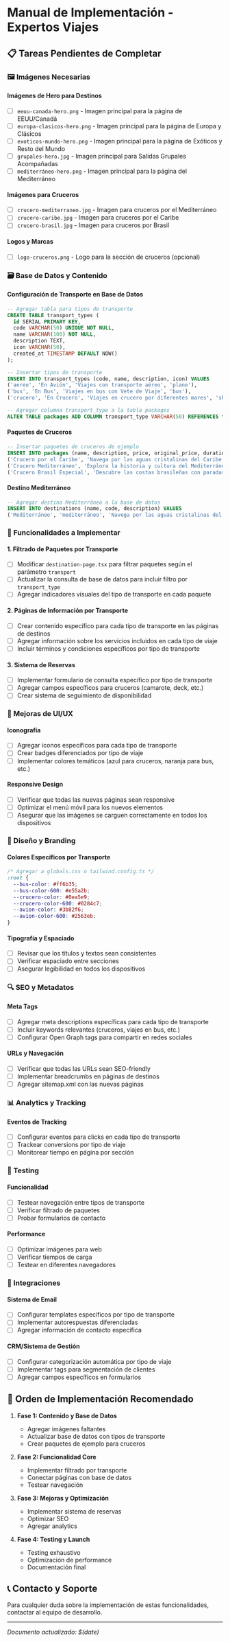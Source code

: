 # Manual de Implementación - Expertos Viajes

## 📋 Tareas Pendientes de Completar

### 🖼️ Imágenes Necesarias

#### Imágenes de Hero para Destinos

- [ ] `eeuu-canada-hero.png` - Imagen principal para la página de EEUU/Canadá
- [ ] `europa-clasicos-hero.png` - Imagen principal para la página de Europa y Clásicos
- [ ] `exoticos-mundo-hero.png` - Imagen principal para la página de Exóticos y Resto del Mundo
- [ ] `grupales-hero.jpg` - Imagen principal para Salidas Grupales Acompañadas
- [ ] `mediterráneo-hero.png` - Imagen principal para la página del Mediterráneo

#### Imágenes para Cruceros

- [ ] `crucero-mediterraneo.jpg` - Imagen para cruceros por el Mediterráneo
- [ ] `crucero-caribe.jpg` - Imagen para cruceros por el Caribe
- [ ] `crucero-brasil.jpg` - Imagen para cruceros por Brasil

#### Logos y Marcas

- [ ] `logo-cruceros.png` - Logo para la sección de cruceros (opcional)

### 🗃️ Base de Datos y Contenido

#### Configuración de Transporte en Base de Datos

```sql
-- Agregar tabla para tipos de transporte
CREATE TABLE transport_types (
  id SERIAL PRIMARY KEY,
  code VARCHAR(50) UNIQUE NOT NULL,
  name VARCHAR(100) NOT NULL,
  description TEXT,
  icon VARCHAR(50),
  created_at TIMESTAMP DEFAULT NOW()
);

-- Insertar tipos de transporte
INSERT INTO transport_types (code, name, description, icon) VALUES
('aereo', 'En Avión', 'Viajes con transporte aéreo', 'plane'),
('bus', 'En Bus', 'Viajes en bus con Vete de Viaje', 'bus'),
('crucero', 'En Crucero', 'Viajes en crucero por diferentes mares', 'ship');

-- Agregar columna transport_type a la tabla packages
ALTER TABLE packages ADD COLUMN transport_type VARCHAR(50) REFERENCES transport_types(code);
```

#### Paquetes de Cruceros

```sql
-- Insertar paquetes de cruceros de ejemplo
INSERT INTO packages (name, description, price, original_price, duration, destination_id, transport_type, features, dates) VALUES
('Crucero por el Caribe', 'Navega por las aguas cristalinas del Caribe visitando las islas más paradisíacas.', 1200, 1500, '7 días', (SELECT id FROM destinations WHERE code = 'caribe'), 'crucero', '["Todo incluido", "Entretenimiento", "Spa", "Casino"]', '["2024-03-15", "2024-04-20", "2024-05-25"]'),
('Crucero Mediterráneo', 'Explora la historia y cultura del Mediterráneo visitando puertos icónicos.', 1800, 2200, '10 días', (SELECT id FROM destinations WHERE code = 'mediterráneo'), 'crucero', '["Excursiones incluidas", "Gastronomía gourmet", "WiFi", "Balcón"]', '["2024-06-10", "2024-07-15", "2024-08-20"]'),
('Crucero Brasil Especial', 'Descubre las costas brasileñas con paradas en las ciudades más vibrantes.', 2500, 3000, '12 días', (SELECT id FROM destinations WHERE code = 'brasil'), 'crucero', '["Espectáculos brasileños", "Clases de samba", "Caipirinha bar", "Excursiones"]', '["2024-09-05", "2024-10-10", "2024-11-15"]');
```

#### Destino Mediterráneo

```sql
-- Agregar destino Mediterráneo a la base de datos
INSERT INTO destinations (name, code, description) VALUES
('Mediterráneo', 'mediterráneo', 'Navega por las aguas cristalinas del Mediterráneo y descubre la cuna de la civilización occidental.');
```

### 🔧 Funcionalidades a Implementar

#### 1. Filtrado de Paquetes por Transporte

- [ ] Modificar `destination-page.tsx` para filtrar paquetes según el parámetro `transport`
- [ ] Actualizar la consulta de base de datos para incluir filtro por `transport_type`
- [ ] Agregar indicadores visuales del tipo de transporte en cada paquete

#### 2. Páginas de Información por Transporte

- [ ] Crear contenido específico para cada tipo de transporte en las páginas de destinos
- [ ] Agregar información sobre los servicios incluidos en cada tipo de viaje
- [ ] Incluir términos y condiciones específicos por tipo de transporte

#### 3. Sistema de Reservas

- [ ] Implementar formulario de consulta específico por tipo de transporte
- [ ] Agregar campos específicos para cruceros (camarote, deck, etc.)
- [ ] Crear sistema de seguimiento de disponibilidad

### 📱 Mejoras de UI/UX

#### Iconografía

- [ ] Agregar íconos específicos para cada tipo de transporte
- [ ] Crear badges diferenciados por tipo de viaje
- [ ] Implementar colores temáticos (azul para cruceros, naranja para bus, etc.)

#### Responsive Design

- [ ] Verificar que todas las nuevas páginas sean responsive
- [ ] Optimizar el menú móvil para los nuevos elementos
- [ ] Asegurar que las imágenes se carguen correctamente en todos los dispositivos

### 🎨 Diseño y Branding

#### Colores Específicos por Transporte

```css
/* Agregar a globals.css o tailwind.config.ts */
:root {
  --bus-color: #ff6b35;
  --bus-color-600: #e55a2b;
  --crucero-color: #0ea5e9;
  --crucero-color-600: #0284c7;
  --avion-color: #3b82f6;
  --avion-color-600: #2563eb;
}
```

#### Tipografía y Espaciado

- [ ] Revisar que los títulos y textos sean consistentes
- [ ] Verificar espaciado entre secciones
- [ ] Asegurar legibilidad en todos los dispositivos

### 🔍 SEO y Metadatos

#### Meta Tags

- [ ] Agregar meta descriptions específicas para cada tipo de transporte
- [ ] Incluir keywords relevantes (cruceros, viajes en bus, etc.)
- [ ] Configurar Open Graph tags para compartir en redes sociales

#### URLs y Navegación

- [ ] Verificar que todas las URLs sean SEO-friendly
- [ ] Implementar breadcrumbs en páginas de destinos
- [ ] Agregar sitemap.xml con las nuevas páginas

### 📊 Analytics y Tracking

#### Eventos de Tracking

- [ ] Configurar eventos para clicks en cada tipo de transporte
- [ ] Trackear conversions por tipo de viaje
- [ ] Monitorear tiempo en página por sección

### 🧪 Testing

#### Funcionalidad

- [ ] Testear navegación entre tipos de transporte
- [ ] Verificar filtrado de paquetes
- [ ] Probar formularios de contacto

#### Performance

- [ ] Optimizar imágenes para web
- [ ] Verificar tiempos de carga
- [ ] Testear en diferentes navegadores

### 📧 Integraciones

#### Sistema de Email

- [ ] Configurar templates específicos por tipo de transporte
- [ ] Implementar autorespuestas diferenciadas
- [ ] Agregar información de contacto específica

#### CRM/Sistema de Gestión

- [ ] Configurar categorización automática por tipo de viaje
- [ ] Implementar tags para segmentación de clientes
- [ ] Agregar campos específicos en formularios

## 🚀 Orden de Implementación Recomendado

1. **Fase 1: Contenido y Base de Datos**

   - Agregar imágenes faltantes
   - Actualizar base de datos con tipos de transporte
   - Crear paquetes de ejemplo para cruceros

2. **Fase 2: Funcionalidad Core**

   - Implementar filtrado por transporte
   - Conectar páginas con base de datos
   - Testear navegación

3. **Fase 3: Mejoras y Optimización**

   - Implementar sistema de reservas
   - Optimizar SEO
   - Agregar analytics

4. **Fase 4: Testing y Launch**
   - Testing exhaustivo
   - Optimización de performance
   - Documentación final

## 📞 Contacto y Soporte

Para cualquier duda sobre la implementación de estas funcionalidades, contactar al equipo de desarrollo.

---

_Documento actualizado: $(date)_
